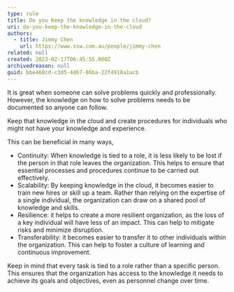 ```yaml
---
type: rule
title: Do you Keep the knowledge in the cloud?
uri: do-you-keep-the-knowledge-in-the-cloud
authors:
  - title: Jimmy Chen
    url: https://www.ssw.com.au/people/jimmy-chen
related: null
created: 2023-02-17T06:45:55.000Z
archivedreason: null
guid: bbe468cd-c3d5-4d67-86ba-22f4918a1acb
---
```

It is great when someone can solve problems quickly and professionally. However, the knowledge on how to solve problems needs to be documented so anyone can follow. 

Keep that knowledge in the cloud and create procedures for individuals who might not have your knowledge and experience.

This can be beneficial in many ways,

* Continuity: When knowledge is tied to a role, it is less likely to be lost if the person in that role leaves the organization. This helps to ensure that essential processes and procedures continue to be carried out effectively.
* Scalability: By keeping knowledge in the cloud, it becomes easier to train new hires or skill up a team. Rather than relying on the expertise of a single individual, the organization can draw on a shared pool of knowledge and skills.
* Resilience: it helps to create a more resilient organization, as the loss of a key individual will have less of an impact. This can help to mitigate risks and minimize disruption.
* Transferability: it becomes easier to transfer it to other individuals within the organization. This can help to foster a culture of learning and continuous improvement.

Keep in mind that every task is tied to a role rather than a specific person. This ensures that the organization has access to the knowledge it needs to achieve its goals and objectives, even as personnel change over time.
